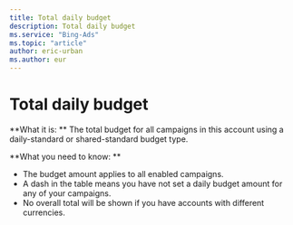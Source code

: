 ```yaml
---
title: Total daily budget
description: Total daily budget
ms.service: "Bing-Ads"
ms.topic: "article"
author: eric-urban
ms.author: eur
---
```


# Total daily budget

**What it is: **    The total budget for all campaigns in this account using a daily-standard or shared-standard budget type.

**What you need to know: **

- The budget amount applies to all enabled campaigns.
- A dash in the table means you have not set a daily budget amount for any of your campaigns.
- No overall total will be shown if you have accounts with different currencies.


